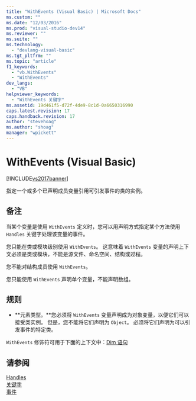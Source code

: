 ```yaml
---
title: "WithEvents (Visual Basic) | Microsoft Docs"
ms.custom: ""
ms.date: "12/03/2016"
ms.prod: "visual-studio-dev14"
ms.reviewer: ""
ms.suite: ""
ms.technology: 
  - "devlang-visual-basic"
ms.tgt_pltfrm: ""
ms.topic: "article"
f1_keywords: 
  - "vb.WithEvents"
  - "WithEvents"
dev_langs: 
  - "VB"
helpviewer_keywords: 
  - "WithEvents 关键字"
ms.assetid: 19d461f5-d72f-4de9-8c1d-0a6650316990
caps.latest.revision: 17
caps.handback.revision: 17
author: "stevehoag"
ms.author: "shoag"
manager: "wpickett"
---
```

# WithEvents (Visual Basic)
[!INCLUDE[vs2017banner](../../../csharp/includes/vs2017banner.md)]

指定一个或多个已声明成员变量引用可引发事件的类的实例。  
  
## 备注  
 当某个变量是使用 `WithEvents` 定义时，您可以用声明方式指定某个方法使用 `Handles` 关键字处理该变量的事件。  
  
 您只能在类或模块级别使用 `WithEvents`。  这意味着 `WithEvents` 变量的声明上下文必须是类或模块，不能是源文件、命名空间、结构或过程。  
  
 您不能对结构成员使用 `WithEvents`。  
  
 您只能使用 `WithEvents` 声明单个变量，不能声明数组。  
  
## 规则  
  
-   **元素类型。**您必须将 `WithEvents` 变量声明成为对象变量，以便它们可以接受类实例。  但是，您不能将它们声明为 `Object`。  必须将它们声明为可以引发事件的特定类。  
  
 `WithEvents` 修饰符可用于下面的上下文中：[Dim 语句](../../../visual-basic/language-reference/statements/dim-statement.md)  
  
## 请参阅  
 [Handles](../../../visual-basic/language-reference/statements/handles-clause.md)   
 [关键字](../../../visual-basic/reference/command-line-compiler/index.md)   
 [事件](../../../visual-basic/programming-guide/language-features/events/events.md)